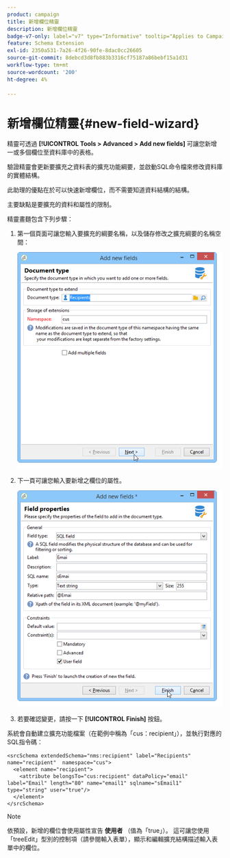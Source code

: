 ```yaml
---
product: campaign
title: 新增欄位精靈
description: 新增欄位精靈
badge-v7-only: label="v7" type="Informative" tooltip="Applies to Campaign Classic v7 only"
feature: Schema Extension
exl-id: 2350a531-7a26-4f26-90fe-8dac0cc26605
source-git-commit: 8debcd3d8fb883b3316cf75187a86bebf15a1d31
workflow-type: tm+mt
source-wordcount: '200'
ht-degree: 4%

---
```


# 新增欄位精靈{#new-field-wizard}


精靈可透過 **[!UICONTROL Tools > Advanced > Add new fields]** 可讓您新增一或多個欄位至資料庫中的表格。

驗證精靈會更新要擴充之資料表的擴充功能綱要，並啟動SQL命令檔來修改資料庫的實體結構。

此助理的優點在於可以快速新增欄位，而不需要知道資料結構的結構。

主要缺點是要擴充的資料和屬性的限制。

精靈畫麵包含下列步驟：

1. 第一個頁面可讓您輸入要擴充的綱要名稱，以及儲存修改之擴充綱要的名稱空間：

   ![](assets/d_ncs_integration_schema_addfield.png)

1. 下一頁可讓您輸入要新增之欄位的屬性。

   ![](assets/d_ncs_integration_schema_addfield2.png)

1. 若要確認變更，請按一下 **[!UICONTROL Finish]** 按鈕。

系統會自動建立擴充功能檔案（在範例中稱為「cus：recipient」），並執行對應的SQL指令碼：

```
<srcSchema extendedSchema="nms:recipient" label="Recipients" name="recipient"  namespace="cus">  
  <element name="recipient">    
    <attribute belongsTo="cus:recipient" dataPolicy="email" label="Email" length="80" name="email1" sqlname="sEmail1" type="string" user="true"/>  
  </element>
</srcSchema>
```

>[!NOTE]
>
>依預設，新增的欄位會使用屬性宣告 **使用者** （值為「true」）。 這可讓您使用「treeEdit」型別的控制項（請參閱輸入表單），顯示和編輯擴充結構描述輸入表單中的欄位。
